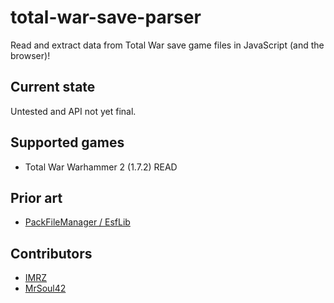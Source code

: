 total-war-save-parser
======
Read and extract data from Total War save game files in JavaScript (and the browser)!

Current state
------
Untested and API not yet final.

Supported games
------
  * Total War Warhammer 2 (1.7.2) READ

Prior art
------
  * [PackFileManager / EsfLib](https://sourceforge.net/projects/packfilemanager/)

Contributors
------
  * [IMRZ](https://github.com/IMRZ)
  * [MrSoul42](https://github.com/MrSoul42)
